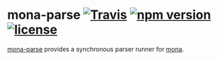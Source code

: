 # mona-parse  [![Travis](https://img.shields.io/travis/zkat/mona-parse.svg)]() [![npm version](https://img.shields.io/npm/v/mona-parse.svg)]() [![license](https://img.shields.io/npm/l/mona-parse.svg)]()

[mona-parse](https://github.com/zkat/mona-parse) provides a synchronous parser runner for [mona](https://github.com/zkat/mona).

